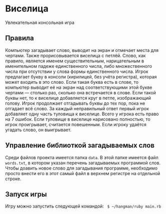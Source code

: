 # Виселица
Увлекательная консольная игра

## Правила
Компьютер загадывает слово, выводит на экран и отмечает места для чертами. Также прорисовывается виселица с петлёй.
Слово, как правило, является именем существительным, нарицательным в именительном падеже единственного числа, либо множественного числа при отсутствии у слова формы единственного числа.
Игрок предлагает букву в консоли (кирилицей, без учёта регистра), которая может входить в это слово. Если такая буква есть в слове, то компьютер выводит её на экран над соответствующими этой букве чертами — столько раз, сколько она встречается в слове. Если такой буквы нет, то к виселице добавляется круг в петле, изображающий голову. Игрок продолжает отгадывать буквы до тех пор, пока не отгадает всё слово. За каждый неправильный ответ первый игрок добавляет одну часть туловища к виселице. Всего у игрока есть право на 7 ошибок.
Если туловище в виселице нарисовано полностью, то игрок проигрывает, считается повешенным. Если игроку удаётся угадать слово, он выигрывает.

## Управление библиоткой загадываемых слов
Среди файлов проекта имеется папка `data`. В этой папке имеется файл `words.txt`, в котором указан перечень загадываемых программой слов. Чтобы доавить новое слово для загадывания программе, необходимо просто внести его в этот самый файл в верхнем регистре на отдельной строке.

## Запуск игры
Игру можно запустить следующей командой: ` $ ~/hangman/ruby main.rb`

